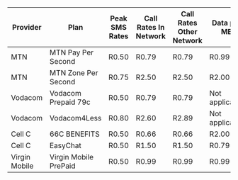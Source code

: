 | Provider      | Plan                  | Peak SMS Rates | Call Rates In Network | Call Rates Other Network | Data per MB    |
|---------------|-----------------------|----------------|-----------------------|--------------------------|----------------|
| MTN           | MTN Pay Per Second    | R0.50          | R0.79                 | R0.79                    | R0.99          |
| MTN           | MTN Zone Per Second   | R0.75          | R2.50                 | R2.50                    | R2.00          |
| Vodacom       | Vodacom Prepaid 79c   | R0.50          | R0.79                 | R0.79                    | Not applicable |
| Vodacom       | Vodacom4Less          | R0.80          | R2.60                 | R2.89                    | Not applicable |
| Cell C        | 66C BENEFITS          | R0.50          | R0.66                 | R0.66                    | R2.00          |
| Cell C        | EasyChat              | R0.50          | R1.50                 | R1.50                    | R0.79          |
| Virgin Mobile | Virgin Mobile PrePaid | R0.50          | R0.99                 | R0.99                    | R0.99          |
